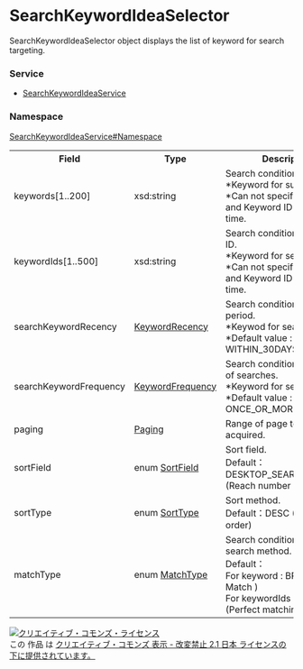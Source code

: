 # SearchKeywordIdeaSelector
SearchKeywordIdeaSelector object displays the list of keyword for search targeting.
### Service
+ [SearchKeywordIdeaService](../../services/SearchKeywordIdeaService.md)

### Namespace
[SearchKeywordIdeaService#Namespace](../../services/SearchKeywordIdeaService.md#namespace)

<table>
 <tr>
  <th>Field</th>
  <th>Type</th>
  <th>Description</th>
  <th>response</th>
  <th>get</th>
  <th>add</th>
  <th>set</th>
  <th>remove</th>
 </tr>
 <tr>
  <td>keywords[1..200]</td>
  <td>xsd:string</td>
  <td>Search condition : Keyword.<br>*Keyword for suggesting.<br>*Can not specify Keyword and Keyword ID at the same time.</td>
  <td>-</td>
  <td>Optional</td>
  <td>-</td>
  <td>-</td>
  <td>-</td>
 </tr>
 <tr>
  <td>keywordIds[1..500]</td>
  <td>xsd:string</td>
  <td>Search condition : Keyword ID.<br>*Keyword for searching.<br>*Can not specify Keyword and Keyword ID at the same time.</td>
  <td>-</td>
  <td>Optional</td>
  <td>-</td>
  <td>-</td>
  <td>-</td>
 </tr>
 <tr>
  <td>searchKeywordRecency</td>
  <td><a href="./KeywordRecency.md">KeywordRecency</a></td>
  <td>Search condition : Effective period. <br>*Keywod for searching.<br>*Default value : WITHIN_30DAYS</td>
  <td>-</td>
  <td>Optional</td>
  <td>-</td>
  <td>-</td>
  <td>-</td>
 </tr>
 <tr>
  <td>searchKeywordFrequency</td>
  <td><a href="./KeywordFrequency.md">KeywordFrequency</a></td>
  <td>Search condition : Number of searches.<br>*Keyword for searching.<br>*Default value : ONCE_OR_MORE</td>
  <td>-</td>
  <td>Optional</td>
  <td>-</td>
  <td>-</td>
  <td>-</td>
 </tr>
 <tr>
  <td>paging</td>
  <td><a href="../Common/Paging.md">Paging</a></td>
  <td>Range of page to be acquired.</td>
  <td>-</td>
  <td>Optional</td>
  <td>-</td>
  <td>-</td>
  <td>-</td>
 </tr>
 </tr>
 <td>sortField</td>
  <td>enum <a href="./SortField.md">SortField</a></td>
  <td>Sort field.<br>Default：DESKTOP_SEARCH_VOLUME (Reach number on PC)</td>
  <td>-</td>
  <td>Optional</td>
  <td>-</td>
  <td>-</td>
  <td>-</td>
 </tr>
  <td>sortType</td>
  <td>enum <a href="./SortType.md">SortType</a></td>
  <td>Sort method.<br>Default：DESC (Descending order)</td>
  <td>-</td>
  <td>Optional</td>
  <td>-</td>
  <td>-</td>
  <td>-</td>
 </tr>
  </tr>
  <td>matchType</td>
  <td>enum <a href="./MatchType.md">MatchType</a></td>
  <td>Search condition :<br>
  search method.<br>Default：<br>For keyword : BROAD (Partial Match
)<br>For keywordIds : EXACT (Perfect matching)</td>
  <td>-</td>
  <td>Optional</td>
  <td>-</td>
  <td>-</td>
  <td>-</td>
 </tr>
 </table>

<a rel="license" href="http://creativecommons.org/licenses/by-nd/2.1/jp/"><img alt="クリエイティブ・コモンズ・ライセンス" style="border-width:0" src="https://i.creativecommons.org/l/by-nd/2.1/jp/88x31.png" /></a><br />この 作品 は <a rel="license" href="http://creativecommons.org/licenses/by-nd/2.1/jp/">クリエイティブ・コモンズ 表示 - 改変禁止 2.1 日本 ライセンスの下に提供されています。</a>

